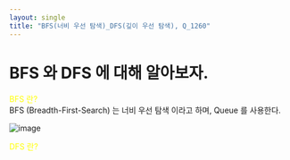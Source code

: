 ```yaml
---
layout: single
title: "BFS(너비 우선 탐색)_DFS(깊이 우선 탐색), Q_1260"
---
```


# BFS 와 DFS 에 대해 알아보자.

<span style="color:yellow"> BFS 란? </span> <br>
BFS (Breadth-First-Search) 는 너비 우선 탐색 이라고 하며, Queue 를 사용한다.

![image]("https://github.com/GonoBae/GonoBae.github.io/assets/data/Graph.png")

<span style="color:yellow"> DFS 란? </span> <br>


